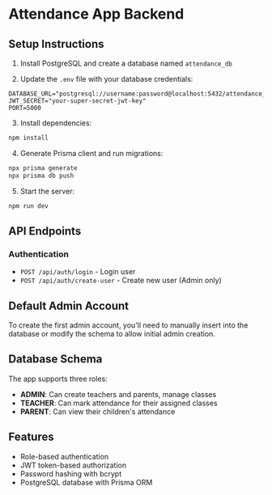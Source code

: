 # Attendance App Backend

## Setup Instructions

1. Install PostgreSQL and create a database named `attendance_db`

2. Update the `.env` file with your database credentials:
```
DATABASE_URL="postgresql://username:password@localhost:5432/attendance_db"
JWT_SECRET="your-super-secret-jwt-key"
PORT=5000
```

3. Install dependencies:
```bash
npm install
```

4. Generate Prisma client and run migrations:
```bash
npx prisma generate
npx prisma db push
```

5. Start the server:
```bash
npm run dev
```

## API Endpoints

### Authentication
- `POST /api/auth/login` - Login user
- `POST /api/auth/create-user` - Create new user (Admin only)

## Default Admin Account

To create the first admin account, you'll need to manually insert into the database or modify the schema to allow initial admin creation.

## Database Schema

The app supports three roles:
- **ADMIN**: Can create teachers and parents, manage classes
- **TEACHER**: Can mark attendance for their assigned classes
- **PARENT**: Can view their children's attendance

## Features

- Role-based authentication
- JWT token-based authorization
- Password hashing with bcrypt
- PostgreSQL database with Prisma ORM